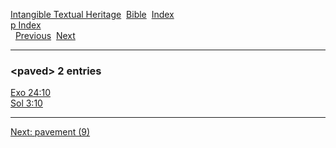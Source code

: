 [Intangible Textual Heritage](../../index)  [Bible](../index) 
[Index](index)   
[p Index](_p_)  
  [Previous](c08324)  [Next](c08326) 

------------------------------------------------------------------------

### &lt;paved&gt; 2 entries

[Exo 24:10](../kjv/exo024.htm#010)  
[Sol 3:10](../kjv/sol003.htm#010)  

------------------------------------------------------------------------

[Next: pavement (9)](c08326)
